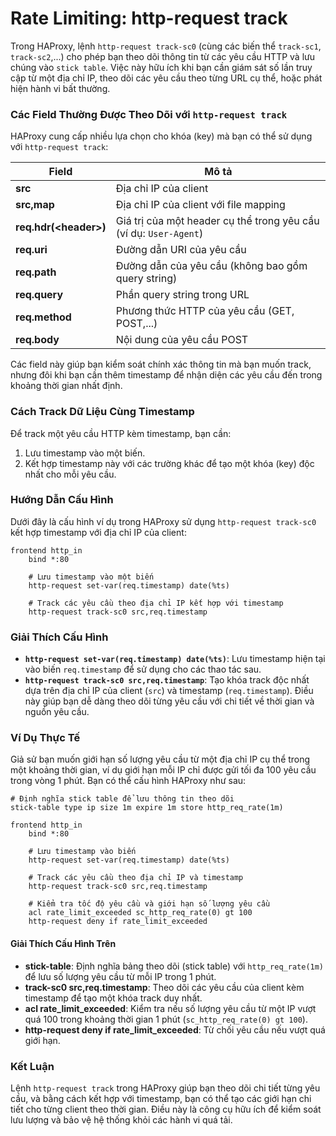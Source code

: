 # Rate Limiting: http-request track

Trong HAProxy, lệnh `http-request track-sc0` (cùng các biến thể `track-sc1`, `track-sc2`,...) cho phép bạn theo dõi thông tin từ các yêu cầu HTTP và lưu chúng vào `stick table`. Việc này hữu ích khi bạn cần giám sát số lần truy cập từ một địa chỉ IP, theo dõi các yêu cầu theo từng URL cụ thể, hoặc phát hiện hành vi bất thường.

### Các Field Thường Được Theo Dõi với `http-request track`

HAProxy cung cấp nhiều lựa chọn cho khóa (key) mà bạn có thể sử dụng với `http-request track`:

| Field                  | Mô tả                                                             |
| ---------------------- | ----------------------------------------------------------------- |
| **src**                | Địa chỉ IP của client                                             |
| **src,map**            | Địa chỉ IP của client với file mapping                            |
| **req.hdr(\<header>)** | Giá trị của một header cụ thể trong yêu cầu (ví dụ: `User-Agent`) |
| **req.uri**            | Đường dẫn URI của yêu cầu                                         |
| **req.path**           | Đường dẫn của yêu cầu (không bao gồm query string)                |
| **req.query**          | Phần query string trong URL                                       |
| **req.method**         | Phương thức HTTP của yêu cầu (GET, POST,...)                      |
| **req.body**           | Nội dung của yêu cầu POST                                         |

Các field này giúp bạn kiểm soát chính xác thông tin mà bạn muốn track, nhưng đôi khi bạn cần thêm timestamp để nhận diện các yêu cầu đến trong khoảng thời gian nhất định.

### Cách Track Dữ Liệu Cùng Timestamp

Để track một yêu cầu HTTP kèm timestamp, bạn cần:

1. Lưu timestamp vào một biến.
2. Kết hợp timestamp này với các trường khác để tạo một khóa (key) độc nhất cho mỗi yêu cầu.

### Hướng Dẫn Cấu Hình

Dưới đây là cấu hình ví dụ trong HAProxy sử dụng `http-request track-sc0` kết hợp timestamp với địa chỉ IP của client:

```haproxy
frontend http_in
    bind *:80

    # Lưu timestamp vào một biến
    http-request set-var(req.timestamp) date(%ts)

    # Track các yêu cầu theo địa chỉ IP kết hợp với timestamp
    http-request track-sc0 src,req.timestamp
```

### Giải Thích Cấu Hình

* **`http-request set-var(req.timestamp) date(%ts)`**: Lưu timestamp hiện tại vào biến `req.timestamp` để sử dụng cho các thao tác sau.
* **`http-request track-sc0 src,req.timestamp`**: Tạo khóa track độc nhất dựa trên địa chỉ IP của client (`src`) và timestamp (`req.timestamp`). Điều này giúp bạn dễ dàng theo dõi từng yêu cầu với chi tiết về thời gian và nguồn yêu cầu.

### Ví Dụ Thực Tế

Giả sử bạn muốn giới hạn số lượng yêu cầu từ một địa chỉ IP cụ thể trong một khoảng thời gian, ví dụ giới hạn mỗi IP chỉ được gửi tối đa 100 yêu cầu trong vòng 1 phút. Bạn có thể cấu hình HAProxy như sau:

```haproxy
# Định nghĩa stick table để lưu thông tin theo dõi
stick-table type ip size 1m expire 1m store http_req_rate(1m)

frontend http_in
    bind *:80

    # Lưu timestamp vào biến
    http-request set-var(req.timestamp) date(%ts)

    # Track các yêu cầu theo địa chỉ IP và timestamp
    http-request track-sc0 src,req.timestamp

    # Kiểm tra tốc độ yêu cầu và giới hạn số lượng yêu cầu
    acl rate_limit_exceeded sc_http_req_rate(0) gt 100
    http-request deny if rate_limit_exceeded
```

#### Giải Thích Cấu Hình Trên

* **stick-table**: Định nghĩa bảng theo dõi (stick table) với `http_req_rate(1m)` để lưu số lượng yêu cầu từ mỗi IP trong 1 phút.
* **track-sc0 src,req.timestamp**: Theo dõi các yêu cầu của client kèm timestamp để tạo một khóa track duy nhất.
* **acl rate\_limit\_exceeded**: Kiểm tra nếu số lượng yêu cầu từ một IP vượt quá 100 trong khoảng thời gian 1 phút (`sc_http_req_rate(0) gt 100`).
* **http-request deny if rate\_limit\_exceeded**: Từ chối yêu cầu nếu vượt quá giới hạn.

### Kết Luận

Lệnh `http-request track` trong HAProxy giúp bạn theo dõi chi tiết từng yêu cầu, và bằng cách kết hợp với timestamp, bạn có thể tạo các giới hạn chi tiết cho từng client theo thời gian. Điều này là công cụ hữu ích để kiểm soát lưu lượng và bảo vệ hệ thống khỏi các hành vi quá tải.

